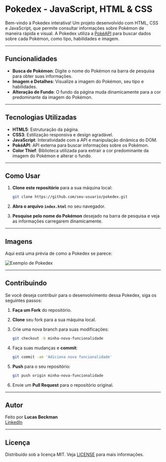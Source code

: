 # Pokedex - JavaScript, HTML & CSS

Bem-vindo à Pokedex interativa! Um projeto desenvolvido com HTML, CSS e JavaScript, que permite consultar informações sobre Pokémon de maneira rápida e visual. A Pokedex utiliza a [PokéAPI](https://pokeapi.co/) para buscar dados sobre cada Pokémon, como tipo, habilidades e imagem.

---

## Funcionalidades

- **Busca de Pokémon**: Digite o nome do Pokémon na barra de pesquisa para obter suas informações.
- **Imagem e Detalhes**: Visualize a imagem do Pokémon, seu tipo e habilidades.
- **Alteração de Fundo**: O fundo da página muda dinamicamente para a cor predominante da imagem do Pokémon.

---

## Tecnologias Utilizadas

- **HTML5**: Estruturação da página.
- **CSS3**: Estilização responsiva e design agradável.
- **JavaScript**: Interatividade com a API e manipulação dinâmica do DOM.
- **PokéAPI**: API externa para buscar informações sobre os Pokémon.
- **Color Thief**: Biblioteca utilizada para extrair a cor predominante da imagem do Pokémon e alterar o fundo.

---

## Como Usar

1. **Clone este repositório** para a sua máquina local:

    ```bash
    git clone https://github.com/seu-usuario/pokedex.git
    ```

2. **Abra o arquivo `index.html`** no seu navegador.

3. **Pesquise pelo nome do Pokémon** desejado na barra de pesquisa e veja as informações carregarem dinamicamente.

---

## Imagens

Aqui está uma prévia de como a Pokedex se parece:

![Exemplo de Pokedex](sua-imagem-aqui.png)

---

## Contribuindo

Se você deseja contribuir para o desenvolvimento dessa Pokedex, siga os seguintes passos:

1. **Faça um Fork** do repositório.
2. **Clone** seu fork para a sua máquina local.
3. Crie uma nova branch para suas modificações:

    ```bash
    git checkout -b minha-nova-funcionalidade
    ```

4. Faça suas mudanças e **commit**:

    ```bash
    git commit -am 'Adiciona nova funcionalidade'
    ```

5. **Push** para o seu repositório:

    ```bash
    git push origin minha-nova-funcionalidade
    ```

6. Envie um **Pull Request** para o repositório original.

---

## Autor

Feito por **Lucas Beckman**  
[LinkedIn](https://www.linkedin.com/in/lucas-sales999/)

---

## Licença

Distribuído sob a licença MIT. Veja [LICENSE](LICENSE) para mais informações.
